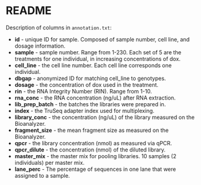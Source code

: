 # README

Description of columns in `annotation.txt`:

*  **id** - unique ID for sample. Composed of sample number, cell line, and dosage information.
*  **sample** - sample number. Range from 1-230. Each set of 5 are the treatments for one individual, in increasing concentrations of dox.
*  **cell_line** - the cell line number. Each cell line corresponds one individual.
*  **dbgap** - anonymized ID for matching cell_line to genotypes.
*  **dosage** - the concentration of dox used in the treatment.
*  **rin** - the RNA Integrity Number (RIN). Range from 1-10.
*  **rna_conc** - the RNA concentration (ng/uL) after RNA extraction.
*  **lib_prep_batch** - the batches the libraries were prepared in.
*  **index** - the TruSeq adapter index used for multiplexing.
*  **library_conc** - the concentration (ng/uL) of the library measured on the Bioanalyzer.
*  **fragment_size** - the mean fragment size as measured on the Bioanalyzer.
*  **qpcr** - the library concentration (nmol) as measured via qPCR.
*  **qpcr_dilute** - the concentration (nmol) of the diluted library.
*  **master_mix** - the master mix for pooling libraries. 10 samples (2 individuals) per master mix.
*  **lane_perc** - The percentage of sequences in one lane that were assigned to a sample.
